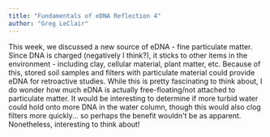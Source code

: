 ```yaml
---
title: "Fundamentals of eDNA Reflection 4"
author: "Greg LeClair"
---
```


This week, we discussed a new source of eDNA - fine particulate matter. Since DNA is charged (negatively I think?), it sticks to other items in the environment - including clay, cellular material, plant matter, etc. Because of this, stored soil samples and filters with particulate material could provide eDNA for retroactive studies. While this is pretty fascinating to think about, I do wonder how much eDNA is actually free-floating/not attached to particulate matter. It would be interesting to determine if more turbid water could hold onto more DNA in the water column, though this would also clog filters more quickly... so perhaps the benefit wouldn't be as apparent. Nonetheless, interesting to think about!
